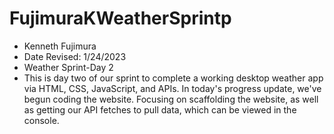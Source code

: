 # FujimuraKWeatherSprintp

- Kenneth Fujimura
- Date Revised: 1/24/2023
- Weather Sprint-Day 2
- This is day two of our sprint to complete a working desktop weather app via HTML, CSS, JavaScript, and APIs. In today's progress update, we've begun coding the website. Focusing on scaffolding the website, as well as getting our API fetches to pull data, which can be viewed in the console.
